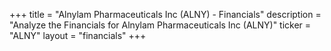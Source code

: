 +++
title = "Alnylam Pharmaceuticals Inc (ALNY) - Financials"
description = "Analyze the Financials for Alnylam Pharmaceuticals Inc (ALNY)"
ticker = "ALNY"
layout = "financials"
+++

